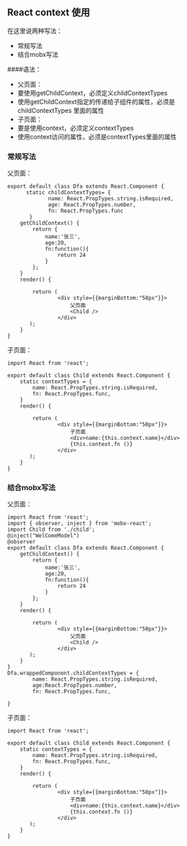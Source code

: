 ## React context 使用

在这里说两种写法：

 * 常规写法
 * 结合mobx写法

####语法：

* 父页面：
 * 要使用getChildContext，必须定义childContextTypes
 * 使用getChildContext指定的传递给子组件的属性，必须是childContextTypes 里面的属性 
* 子页面：
 * 要是使用context，必须定义contextTypes   
 * 使用context访问的属性，必须是contextTypes里面的属性  



###  常规写法

父页面：
```
export default class Dfa extends React.Component {
	  static childContextTypes= {
	         name: React.PropTypes.string.isRequired,
	         age: React.PropTypes.number,
	         fn: React.PropTypes.func
	   }
 	getChildContext() {
        return {
            name:'张三',
            age:20,
            fn:function(){
            	return 24
            }
        };
    }
	render() {

		return (
				<div style={{marginBottom:"50px"}}>
					父页面
					<Child />
				</div>
	   );
	}
}
```


子页面：

```
import React from 'react';

export default class Child extends React.Component {
	static contextTypes = {
        name: React.PropTypes.string.isRequired,
        fn: React.PropTypes.func,
    }
	render() {

		return (
				<div style={{marginBottom:"50px"}}>
					子页面
					<div>name:{this.context.name}</div>
					{this.context.fn ()}
				</div>
	   );
	}
}

```

### 结合mobx写法

父页面：


```
import React from 'react';
import { observer, inject } from 'mobx-react';
import Child from './child';
@inject("WelComeModel")
@observer
export default class Dfa extends React.Component {
 	getChildContext() {
        return {
            name:'张三',
            age:20,
            fn:function(){
            	return 24
            }
        };
    }
	render() {

		return (
				<div style={{marginBottom:"50px"}}>
					父页面
					<Child />
				</div>
	   );
	}
}
Dfa.wrappedComponent.childContextTypes = {
		name: React.PropTypes.string.isRequired,
		age:React.PropTypes.number,
        fn: React.PropTypes.func,
      
}

```


子页面：

```
import React from 'react';

export default class Child extends React.Component {
	static contextTypes = {
        name: React.PropTypes.string.isRequired,
        fn: React.PropTypes.func,
    }
	render() {

		return (
				<div style={{marginBottom:"50px"}}>
					子页面
					<div>name:{this.context.name}</div>
					{this.context.fn ()}
				</div>
	   );
	}
}

```



